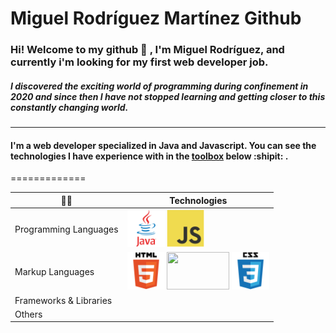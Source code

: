 # Miguel Rodríguez Martínez Github

### Hi! Welcome to my github :wave: , I'm Miguel Rodríguez, and currently i'm looking for my first web developer job.
##### I discovered the exciting world of programming during confinement in 2020 and since then I have not stopped learning and getting closer to this constantly changing world.
-------------
#### I'm a web developer specialized in Java and Javascript. You can see the technologies I have experience with in the [toolbox](#toolbox) below :shipit: .

=============

<!-- ### :technologist: <a name="toolbox"/>

HELLOOOOO
-->

| :technologist: <a name="toolbox"/> | Technologies|
|-|-|
| Programming Languages | <img src="https://github.com/devicons/devicon/blob/master/icons/java/java-original-wordmark.svg" width="60" height="60"/> <img src="https://github.com/devicons/devicon/blob/master/icons/javascript/javascript-original.svg" width="60" height="60"/> |  
| Markup Languages | <img src="https://github.com/devicons/devicon/blob/master/icons/html5/html5-original-wordmark.svg" width="60" height="60"/> <img src="https://icon-library.com/images/xml-file-icon/xml-file-icon-14.jpg" width="100" height="60"/> <img src="https://github.com/devicons/devicon/blob/master/icons/css3/css3-original-wordmark.svg" width="60" height="60"/> |
| Frameworks & Libraries |  |
| Others |  |



[1]: https://github.com/devicons/devicon/blob/master/icons/java/java-original-wordmark.svg
[2]: https://github.com/devicons/devicon/blob/master/icons/javascript/javascript-original.svg
<!--
**MiguelJRM95/MiguelJRM95** is a ✨ _special_ ✨ repository because its `README.md` (this file) appears on your GitHub profile.

Here are some ideas to get you started:

- 🔭 I’m currently working on ...
- 🌱 I’m currently learning ...
- 👯 I’m looking to collaborate on ...
- 🤔 I’m looking for help with ...
- 💬 Ask me about ...
- 📫 How to reach me: ...
- 😄 Pronouns: ...
- ⚡ Fun fact: ...
-->
